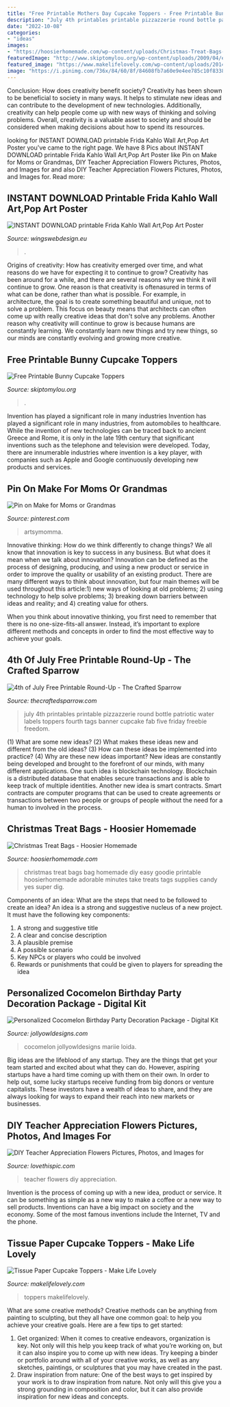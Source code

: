 ```yaml
---
title: "Free Printable Mothers Day Cupcake Toppers - Free Printable Bunny Cupcake Toppers"
description: "July 4th printables printable pizzazzerie round bottle patriotic water labels toppers fourth tags banner cupcake fab five friday freebie freedom"
date: "2022-10-08"
categories:
- "ideas"
images:
- "https://hoosierhomemade.com/wp-content/uploads/Christmas-Treat-Bags-PIN.post_.jpg"
featuredImage: "http://www.skiptomylou.org/wp-content/uploads/2009/04/eastercupcaketopper1-1.jpg"
featured_image: "https://www.makelifelovely.com/wp-content/uploads/2014/04/DIY-Tissue-Paper-Cupcake-Toppers-by-Make-Life-Lovely2.jpg"
image: "https://i.pinimg.com/736x/84/60/8f/84608fb7a60e9e4ee785c10f8338525a.jpg"
---
```



Conclusion: How does creativity benefit society?
Creativity has been shown to be beneficial to society in many ways. It helps to stimulate new ideas and can contribute to the development of new technologies. Additionally, creativity can help people come up with new ways of thinking and solving problems. Overall, creativity is a valuable asset to society and should be considered when making decisions about how to spend its resources.

	

		
looking for INSTANT DOWNLOAD printable Frida Kahlo Wall Art,Pop Art Poster you've came to the right page. We have 8 Pics about INSTANT DOWNLOAD printable Frida Kahlo Wall Art,Pop Art Poster like Pin on Make for Moms or Grandmas, DIY Teacher Appreciation Flowers Pictures, Photos, and Images for and also DIY Teacher Appreciation Flowers Pictures, Photos, and Images for. Read more:
		
    
## INSTANT DOWNLOAD Printable Frida Kahlo Wall Art,Pop Art Poster

<img loading=lazy src="http://www.wingswebdesign.eu/pre/38-frida.jpg" onerror="this.onerror=null;this.src='https://tse1.mm.bing.net/th?id=OIP.m_9Wkoie_nJUj-qR2o2oAAHaJQ&amp;pid=15.1';" alt="INSTANT DOWNLOAD printable Frida Kahlo Wall Art,Pop Art Poster">

_Source: wingswebdesign.eu_

>. 

	

Origins of creativity: How has creativity emerged over time, and what reasons do we have for expecting it to continue to grow?
Creativity has been around for a while, and there are several reasons why we think it will continue to grow. One reason is that creativity is oftenasured in terms of what can be done, rather than what is possible. For example, in architecture, the goal is to create something beautiful and unique, not to solve a problem. This focus on beauty means that architects can often come up with really creative ideas that don't solve any problems. Another reason why creativity will continue to grow is because humans are constantly learning. We constantly learn new things and try new things, so our minds are constantly evolving and growing more creative.

    
## Free Printable Bunny Cupcake Toppers

<img loading=lazy src="http://www.skiptomylou.org/wp-content/uploads/2009/04/eastercupcaketopper1-1.jpg" onerror="this.onerror=null;this.src='https://tse3.mm.bing.net/th?id=OIP.49PfAkXvposGoyRzjlvTZgAAAA&amp;pid=15.1';" alt="Free Printable Bunny Cupcake Toppers">

_Source: skiptomylou.org_

>. 

	

Invention has played a significant role in many industries
Invention has played a significant role in many industries, from automobiles to healthcare. While the invention of new technologies can be traced back to ancient Greece and Rome, it is only in the late 19th century that significant inventions such as the telephone and television were developed. Today, there are innumerable industries where invention is a key player, with companies such as Apple and Google continuously developing new products and services.

    
## Pin On Make For Moms Or Grandmas

<img loading=lazy src="https://i.pinimg.com/736x/84/60/8f/84608fb7a60e9e4ee785c10f8338525a.jpg" onerror="this.onerror=null;this.src='https://tse1.mm.bing.net/th?id=OIP.qI6HOE2HCYAUKKHHNS0dIQHaLe&amp;pid=15.1';" alt="Pin on Make for Moms or Grandmas">

_Source: pinterest.com_

>artsymomma. 

	

Innovative thinking: How do we think differently to change things?
We all know that innovation is key to success in any business. But what does it mean when we talk about innovation?
Innovation can be defined as the process of designing, producing, and using a new product or service in order to improve the quality or usability of an existing product. There are many different ways to think about innovation, but four main themes will be used throughout this article:1) new ways of looking at old problems; 2) using technology to help solve problems; 3) breaking down barriers between ideas and reality; and 4) creating value for others. 

When you think about innovative thinking, you first need to remember that there is no one-size-fits-all answer. Instead, it’s important to explore different methods and concepts in order to find the most effective way to achieve your goals.

    
## 4th Of July Free Printable Round-Up - The Crafted Sparrow

<img loading=lazy src="http://pizzazzerie.com/wp-content/uploads/2011/06/vintage4th-2-e1309183923762.jpg" onerror="this.onerror=null;this.src='https://tse1.mm.bing.net/th?id=OIP.YoO_tzvh5ZmjZSA-vMQZswAAAA&amp;pid=15.1';" alt="4th of July Free Printable Round-Up - The Crafted Sparrow">

_Source: thecraftedsparrow.com_

>july 4th printables printable pizzazzerie round bottle patriotic water labels toppers fourth tags banner cupcake fab five friday freebie freedom. 

	

(1) What are some new ideas? (2) What makes these ideas new and different from the old ideas? (3) How can these ideas be implemented into practice? (4) Why are these new ideas important?
New ideas are constantly being developed and brought to the forefront of our minds, with many different applications. One such idea is blockchain technology. Blockchain is a distributed database that enables secure transactions and is able to keep track of multiple identities. Another new idea is smart contracts. Smart contracts are computer programs that can be used to create agreements or transactions between two people or groups of people without the need for a human to involved in the process.

    
## Christmas Treat Bags - Hoosier Homemade

<img loading=lazy src="https://hoosierhomemade.com/wp-content/uploads/Christmas-Treat-Bags-PIN.post_.jpg" onerror="this.onerror=null;this.src='https://tse3.mm.bing.net/th?id=OIP.yUab0LHEuVVrSAGdDjg-tQHaUO&amp;pid=15.1';" alt="Christmas Treat Bags - Hoosier Homemade">

_Source: hoosierhomemade.com_

>christmas treat bags bag homemade diy easy goodie printable hoosierhomemade adorable minutes take treats tags supplies candy yes super dig. 

	

Components of an idea: What are the steps that need to be followed to create an idea?
An idea is a strong and suggestive nucleus of a new project. It must have the following key components:
1. A strong and suggestive title 
2. A clear and concise description 
3. A plausible premise 
4. A possible scenario 
5. Key NPCs or players who could be involved 
6. Rewards or punishments that could be given to players for spreading the idea 

    
## Personalized Cocomelon Birthday Party Decoration Package - Digital Kit

<img loading=lazy src="https://cdn.shopify.com/s/files/1/0267/5094/3307/products/CocomelonBirthdayPartyDecorationPackageSetKitBundlePrintableDigital_1200x1200.jpg?v=1594464928" onerror="this.onerror=null;this.src='https://tse2.mm.bing.net/th?id=OIP.RFPOBA80K4ccJ8pyBh01vgHaGL&amp;pid=15.1';" alt="Personalized Cocomelon Birthday Party Decoration Package - Digital Kit">

_Source: jollyowldesigns.com_

>cocomelon jollyowldesigns mariie loida. 

	

Big ideas are the lifeblood of any startup. They are the things that get your team started and excited about what they can do. However, aspiring startups have a hard time coming up with them on their own. In order to help out, some lucky startups receive funding from big donors or venture capitalists. These investors have a wealth of ideas to share, and they are always looking for ways to expand their reach into new markets or businesses.

    
## DIY Teacher Appreciation Flowers Pictures, Photos, And Images For

<img loading=lazy src="http://www.lovethispic.com/uploaded_images/181330-Diy-Teacher-Appreciation-Flowers.jpg" onerror="this.onerror=null;this.src='https://tse2.mm.bing.net/th?id=OIP.KR72jtQAqmS8Sp1xMnWNrQHaSz&amp;pid=15.1';" alt="DIY Teacher Appreciation Flowers Pictures, Photos, and Images for">

_Source: lovethispic.com_

>teacher flowers diy appreciation. 

	

Invention is the process of coming up with a new idea, product or service. It can be something as simple as a new way to make a coffee or a new way to sell products. Inventions can have a big impact on society and the economy. Some of the most famous inventions include the Internet, TV and the phone.

    
## Tissue Paper Cupcake Toppers - Make Life Lovely

<img loading=lazy src="https://www.makelifelovely.com/wp-content/uploads/2014/04/DIY-Tissue-Paper-Cupcake-Toppers-by-Make-Life-Lovely2.jpg" onerror="this.onerror=null;this.src='https://tse3.mm.bing.net/th?id=OIP.RV_WBacTTSICyft9v3e2BwHaKo&amp;pid=15.1';" alt="Tissue Paper Cupcake Toppers - Make Life Lovely">

_Source: makelifelovely.com_

>toppers makelifelovely. 

	

What are some creative methods?
Creative methods can be anything from painting to sculpting, but they all have one common goal: to help you achieve your creative goals. Here are a few tips to get started: 
1. Get organized: When it comes to creative endeavors, organization is key. Not only will this help you keep track of what you’re working on, but it can also inspire you to come up with new ideas. Try keeping a binder or portfolio around with all of your creative works, as well as any sketches, paintings, or sculptures that you may have created in the past. 
2. Draw inspiration from nature: One of the best ways to get inspired by your work is to draw inspiration from nature. Not only will this give you a strong grounding in composition and color, but it can also provide inspiration for new ideas and concepts.

